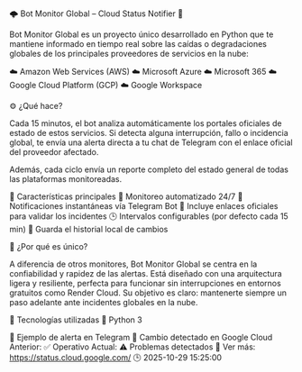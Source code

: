 🌩️ Bot Monitor Global – Cloud Status Notifier 🚨

Bot Monitor Global es un proyecto único desarrollado en Python que te mantiene informado en tiempo real sobre las caídas o degradaciones globales de los principales proveedores de servicios en la nube:

☁️ Amazon Web Services (AWS)
☁️ Microsoft Azure
☁️ Microsoft 365
☁️ Google Cloud Platform (GCP)
☁️ Google Workspace

⚙️ ¿Qué hace?

Cada 15 minutos, el bot analiza automáticamente los portales oficiales de estado de estos servicios.
Si detecta alguna interrupción, fallo o incidencia global, te envía una alerta directa a tu chat de Telegram con el enlace oficial del proveedor afectado.

Además, cada ciclo envía un reporte completo del estado general de todas las plataformas monitoreadas.

🚀 Características principales
🔄 Monitoreo automatizado 24/7
🤖 Notificaciones instantáneas vía Telegram Bot
🔗 Incluye enlaces oficiales para validar los incidentes
🕒 Intervalos configurables (por defecto cada 15 min)
💾 Guarda el historial local de cambios

🌟 ¿Por qué es único?

A diferencia de otros monitores, Bot Monitor Global se centra en la confiabilidad y rapidez de las alertas.
Está diseñado con una arquitectura ligera y resiliente, perfecta para funcionar sin interrupciones en entornos gratuitos como Render Cloud.
Su objetivo es claro: mantenerte siempre un paso adelante ante incidentes globales en la nube.

🧰 Tecnologías utilizadas
🐍 Python 3

💬 Ejemplo de alerta en Telegram
🚨 Cambio detectado en Google Cloud
Anterior: ✅ Operativo
Actual: ⚠️ Problemas detectados
🔗 Ver más: https://status.cloud.google.com/
🕒 2025-10-29 15:25:00
